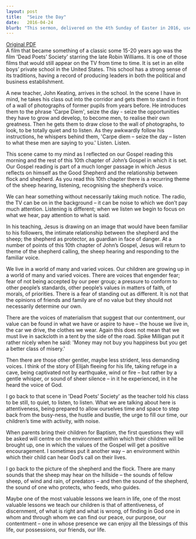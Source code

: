 ```yaml
---
layout: post
title:  "Seize the Day"
date:   2016-04-24
blurb: "This sermon, delivered on the 4th Sunday of Easter in 2016, uses the film 'Dead Poets Society' as a metaphor to discuss the importance of attentiveness and discernment in life. It emphasizes the need to listen to God's voice amidst the various voices in the world, and to find peace, purpose, and contentment through God."
---
```

[Original PDF](/assets/pdf/easter42016.pdf)    
A film that became something of a classic some 15-20 years ago was the film 'Dead Poets’ Society' starring the late Robin Williams. It is one of those films that would still appear on the TV from time to time. It is set in an elite boys’ private school in the United States. This school has a strong sense of its traditions, having a record of producing leaders in both the political and business establishment.

A new teacher, John Keating, arrives in the school. In the scene I have in mind, he takes his class out into the corridor and gets them to stand in front of a wall of photographs of former pupils from years before. He introduces them to the phrase 'Carpe Diem', seize the day - seize the opportunities they have to grow and develop, to become men, to realise their own greatness. Then he gets them to draw close to the wall of photographs, to look, to be totally quiet and to listen. As they awkwardly follow his instructions, he whispers behind them, 'Carpe diem – seize the day – listen to what these men are saying to you.' Listen. Listen.

This scene came to my mind as I reflected on our Gospel reading this morning and the rest of this 10th chapter of John’s Gospel in which it is set. Our Gospel reading is part of a much longer passage in which Jesus reflects on himself as the Good Shepherd and the relationship between flock and shepherd. As you read this 10th chapter there is a recurring theme of the sheep hearing, listening, recognising the shepherd’s voice.

We can hear something without necessarily taking much notice. The radio, the TV can be on in the background – it can be noise to which we don’t pay much attention. Listening is different; when we listen we begin to focus on what we hear, pay attention to what is said.

In his teaching, Jesus is drawing on an image that would have been familiar to his followers, the intimate relationship between the shepherd and the sheep; the shepherd as protector, as guardian in face of danger. At a number of points of this 10th chapter of John’s Gospel, Jesus will return to theme of the shepherd calling, the sheep hearing and responding to the familiar voice.

We live in a world of many and varied voices. Our children are growing up in a world of many and varied voices. There are voices that engender fear; fear of not being accepted by our peer group; a pressure to conform to other people’s standards, other people’s values in matters of faith, of morals, of priorities. There is a fear of standing out as different. It is not that the opinions of friends and family are of no value but they should not necessarily determine our own.

There are the voices of materialism that suggest that our contentment, our value can be found in what we have or aspire to have – the house we live in, the car we drive, the clothes we wear. Again this does not mean that we must live in sackcloth in a tent by the side of the road. Spike Milligan put it rather nicely when he said: 'Money may not buy you happiness but you get a better class of misery.'

Then there are those other gentler, maybe less strident, less demanding voices. I think of the story of Elijah fleeing for his life, taking refuge in a cave, being captivated not by earthquake, wind or fire – but rather by a gentle whisper, or sound of sheer silence – in it he experienced, in it he heard the voice of God.

I go back to that scene in 'Dead Poets’ Society' as the teacher told his class to be still, to quiet, to listen, to listen. What we are talking about here is attentiveness, being prepared to allow ourselves time and space to step back from the busy-ness, the hustle and bustle, the urge to fill our time, our children’s time with activity, with noise.

When parents bring their children for Baptism, the first questions they will be asked will centre on the environment within which their children will be brought up, one in which the values of the Gospel will get a positive encouragement. I sometimes put it another way – an environment within which their child can hear God’s call on their lives.

I go back to the picture of the shepherd and the flock. There are many sounds that the sheep may hear on the hillside – the sounds of fellow sheep, of wind and rain, of predators – and then the sound of the shepherd, the sound of one who protects, who feeds, who guides.

Maybe one of the most valuable lessons we learn in life, one of the most valuable lessons we teach our children is that of attentiveness, of discernment, of what is right and what is wrong, of finding in God one in whom and through whom we can find our peace, our purpose, our contentment – one in whose presence we can enjoy all the blessings of this life, our possessions, our friends, our life.
